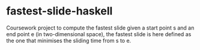 # fastest-slide-haskell
Coursework project to compute the fastest slide given a start point s and an end point e (in two-dimensional space), the fastest slide is here defined as the one that minimises the sliding time from s to e.
